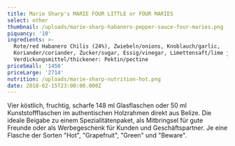 ```yaml
---
title: Marie Sharp's MARIE FOUR LITTLE or FOUR MARIES
select: other
thumbnail: /uploads/marie-sharp-habanero-pepper-sauce-four-maries.png
piquancy: '10'
ingredients: >-
  Rote/red Habanero Chilis (24%), Zwiebeln/onions, Knoblauch/garlic,
  Koriander/coriander, Zucker/sugar, Essig/vinegar, Limettensaft/lime juice,
  Verdickungsmittel/thickener: Pektin/pectine
priceSmall: '1450'
priceLarge: '2714'
nutrition: /uploads/marie-sharp-nutrition-hot.png
date: 2018-02-15T23:00:00.000Z
---
```

Vier köstlich, fruchtig, scharfe 148 ml Glasflaschen oder 50 ml Kunststoffflaschen im authentischen Holzrahmen direkt aus Belize. Die ideale Beigabe zu einem Spezialitätenpaket, als Mitbringsel für gute Freunde oder als Werbegeschenk für Kunden und Geschäftspartner. Je eine Flasche der Sorten "Hot", "Grapefruit", "Green" und "Beware".
